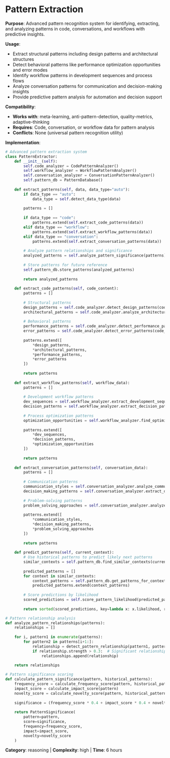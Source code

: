 # Pattern Extraction

**Purpose**: Advanced pattern recognition system for identifying, extracting, and analyzing patterns in code, conversations, and workflows with predictive insights.

**Usage**: 
- Extract structural patterns including design patterns and architectural structures
- Detect behavioral patterns like performance optimization opportunities and error modes
- Identify workflow patterns in development sequences and process flows
- Analyze conversation patterns for communication and decision-making insights
- Provide predictive pattern analysis for automation and decision support

**Compatibility**: 
- **Works with**: meta-learning, anti-pattern-detection, quality-metrics, adaptive-thinking
- **Requires**: Code, conversation, or workflow data for pattern analysis
- **Conflicts**: None (universal pattern recognition utility)

**Implementation**:
```python
# Advanced pattern extraction system
class PatternExtractor:
    def __init__(self):
        self.code_analyzer = CodePatternAnalyzer()
        self.workflow_analyzer = WorkflowPatternAnalyzer()
        self.conversation_analyzer = ConversationPatternAnalyzer()
        self.pattern_db = PatternDatabase()
        
    def extract_patterns(self, data, data_type="auto"):
        if data_type == "auto":
            data_type = self.detect_data_type(data)
            
        patterns = []
        
        if data_type == "code":
            patterns.extend(self.extract_code_patterns(data))
        elif data_type == "workflow":
            patterns.extend(self.extract_workflow_patterns(data))
        elif data_type == "conversation":
            patterns.extend(self.extract_conversation_patterns(data))
            
        # Analyze pattern relationships and significance
        analyzed_patterns = self.analyze_pattern_significance(patterns)
        
        # Store patterns for future reference
        self.pattern_db.store_patterns(analyzed_patterns)
        
        return analyzed_patterns
    
    def extract_code_patterns(self, code_content):
        patterns = []
        
        # Structural patterns
        design_patterns = self.code_analyzer.detect_design_patterns(code_content)
        architectural_patterns = self.code_analyzer.analyze_architecture(code_content)
        
        # Behavioral patterns
        performance_patterns = self.code_analyzer.detect_performance_patterns(code_content)
        error_patterns = self.code_analyzer.detect_error_patterns(code_content)
        
        patterns.extend([
            *design_patterns,
            *architectural_patterns,
            *performance_patterns,
            *error_patterns
        ])
        
        return patterns
    
    def extract_workflow_patterns(self, workflow_data):
        patterns = []
        
        # Development workflow patterns
        dev_sequences = self.workflow_analyzer.extract_development_sequences(workflow_data)
        decision_patterns = self.workflow_analyzer.extract_decision_patterns(workflow_data)
        
        # Process optimization patterns
        optimization_opportunities = self.workflow_analyzer.find_optimization_patterns(workflow_data)
        
        patterns.extend([
            *dev_sequences,
            *decision_patterns,
            *optimization_opportunities
        ])
        
        return patterns
    
    def extract_conversation_patterns(self, conversation_data):
        patterns = []
        
        # Communication patterns
        communication_styles = self.conversation_analyzer.analyze_communication_patterns(conversation_data)
        decision_making_patterns = self.conversation_analyzer.extract_decision_patterns(conversation_data)
        
        # Problem-solving patterns
        problem_solving_approaches = self.conversation_analyzer.analyze_problem_solving(conversation_data)
        
        patterns.extend([
            *communication_styles,
            *decision_making_patterns,
            *problem_solving_approaches
        ])
        
        return patterns
    
    def predict_patterns(self, current_context):
        # Use historical patterns to predict likely next patterns
        similar_contexts = self.pattern_db.find_similar_contexts(current_context)
        
        predicted_patterns = []
        for context in similar_contexts:
            context_patterns = self.pattern_db.get_patterns_for_context(context)
            predicted_patterns.extend(context_patterns)
        
        # Score predictions by likelihood
        scored_predictions = self.score_pattern_likelihood(predicted_patterns, current_context)
        
        return sorted(scored_predictions, key=lambda x: x.likelihood, reverse=True)

# Pattern relationship analysis
def analyze_pattern_relationships(patterns):
    relationships = []
    
    for i, pattern1 in enumerate(patterns):
        for pattern2 in patterns[i+1:]:
            relationship = detect_pattern_relationship(pattern1, pattern2)
            if relationship.strength > 0.3:  # Significant relationship threshold
                relationships.append(relationship)
    
    return relationships

# Pattern significance scoring
def calculate_pattern_significance(pattern, historical_patterns):
    frequency_score = calculate_frequency_score(pattern, historical_patterns)
    impact_score = calculate_impact_score(pattern)
    novelty_score = calculate_novelty_score(pattern, historical_patterns)
    
    significance = (frequency_score * 0.4 + impact_score * 0.4 + novelty_score * 0.2)
    
    return PatternSignificance(
        pattern=pattern,
        score=significance,
        frequency=frequency_score,
        impact=impact_score,
        novelty=novelty_score
    )
```

**Category**: reasoning | **Complexity**: high | **Time**: 6 hours